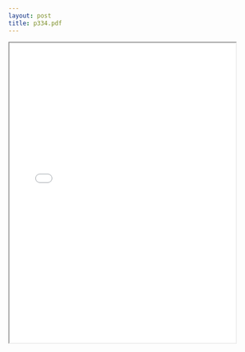 ```yaml
---
layout: post
title: p334.pdf
--- 
```




<div class="pdf-container">
    <iframe src="/irs.ea/assets/pdfs/p334.pdf" 
    height="600" width="90%" allowFullScreen="true">
    </iframe>
</div>
